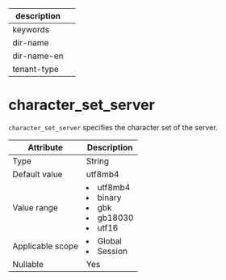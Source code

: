 |description||
|---|---|
|keywords||
|dir-name||
|dir-name-en||
|tenant-type||

# character_set_server

`character_set_server` specifies the character set of the server.

| **Attribute** | **Description** |
|--------|---------------------------------------------------------------------------------------------------------------------------------------------------------------------------------------------------------------------------------------------|
| Type | String |
| Default value | utf8mb4 |
| Value range | <li> utf8mb4   <li> binary   <li> gbk   <li> gb18030   <li> utf16 |
| Applicable scope | <li> Global   <li> Session |
| Nullable | Yes |
